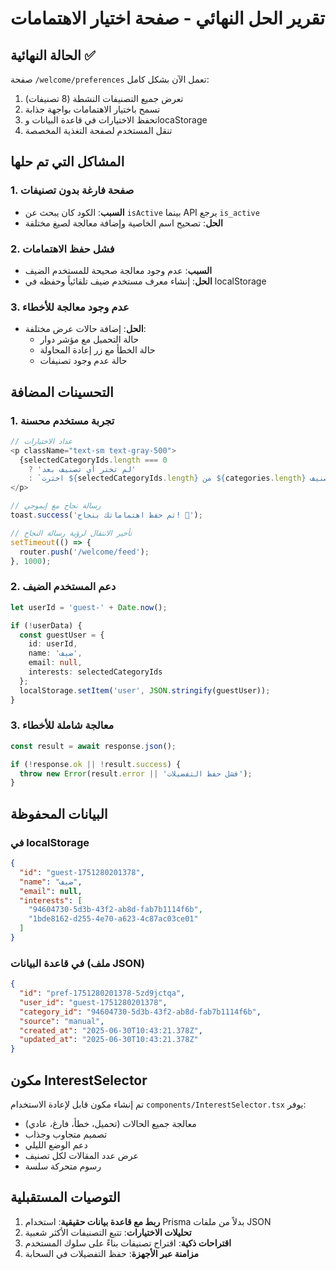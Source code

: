 # تقرير الحل النهائي - صفحة اختيار الاهتمامات

## الحالة النهائية ✅
صفحة `/welcome/preferences` تعمل الآن بشكل كامل:
1. تعرض جميع التصنيفات النشطة (8 تصنيفات)
2. تسمح باختيار الاهتمامات بواجهة جذابة
3. تحفظ الاختيارات في قاعدة البيانات وlocaStorage
4. تنقل المستخدم لصفحة التغذية المخصصة

## المشاكل التي تم حلها

### 1. صفحة فارغة بدون تصنيفات
- **السبب**: الكود كان يبحث عن `isActive` بينما API يرجع `is_active`
- **الحل**: تصحيح اسم الخاصية وإضافة معالجة لصيغ مختلفة

### 2. فشل حفظ الاهتمامات
- **السبب**: عدم وجود معالجة صحيحة للمستخدم الضيف
- **الحل**: إنشاء معرف مستخدم ضيف تلقائياً وحفظه في localStorage

### 3. عدم وجود معالجة للأخطاء
- **الحل**: إضافة حالات عرض مختلفة:
  - حالة التحميل مع مؤشر دوار
  - حالة الخطأ مع زر إعادة المحاولة
  - حالة عدم وجود تصنيفات

## التحسينات المضافة

### 1. تجربة مستخدم محسنة
```typescript
// عداد الاختيارات
<p className="text-sm text-gray-500">
  {selectedCategoryIds.length === 0 
    ? 'لم تختر أي تصنيف بعد' 
    : `اخترت ${selectedCategoryIds.length} من ${categories.length} تصنيف`}
</p>

// رسالة نجاح مع إيموجي
toast.success('تم حفظ اهتماماتك بنجاح! 🎉');

// تأخير الانتقال لرؤية رسالة النجاح
setTimeout(() => {
  router.push('/welcome/feed');
}, 1000);
```

### 2. دعم المستخدم الضيف
```typescript
let userId = 'guest-' + Date.now();

if (!userData) {
  const guestUser = {
    id: userId,
    name: 'ضيف',
    email: null,
    interests: selectedCategoryIds
  };
  localStorage.setItem('user', JSON.stringify(guestUser));
}
```

### 3. معالجة شاملة للأخطاء
```typescript
const result = await response.json();

if (!response.ok || !result.success) {
  throw new Error(result.error || 'فشل حفظ التفضيلات');
}
```

## البيانات المحفوظة

### في localStorage
```json
{
  "id": "guest-1751280201378",
  "name": "ضيف",
  "email": null,
  "interests": [
    "94604730-5d3b-43f2-ab8d-fab7b1114f6b",
    "1bde8162-d255-4e70-a623-4c87ac03ce01"
  ]
}
```

### في قاعدة البيانات (ملف JSON)
```json
{
  "id": "pref-1751280201378-5zd9jctqa",
  "user_id": "guest-1751280201378",
  "category_id": "94604730-5d3b-43f2-ab8d-fab7b1114f6b",
  "source": "manual",
  "created_at": "2025-06-30T10:43:21.378Z",
  "updated_at": "2025-06-30T10:43:21.378Z"
}
```

## مكون InterestSelector
تم إنشاء مكون قابل لإعادة الاستخدام `components/InterestSelector.tsx` يوفر:
- معالجة جميع الحالات (تحميل، خطأ، فارغ، عادي)
- تصميم متجاوب وجذاب
- دعم الوضع الليلي
- عرض عدد المقالات لكل تصنيف
- رسوم متحركة سلسة

## التوصيات المستقبلية
1. **ربط مع قاعدة بيانات حقيقية**: استخدام Prisma بدلاً من ملفات JSON
2. **تحليلات الاختيارات**: تتبع التصنيفات الأكثر شعبية
3. **اقتراحات ذكية**: اقتراح تصنيفات بناءً على سلوك المستخدم
4. **مزامنة عبر الأجهزة**: حفظ التفضيلات في السحابة 